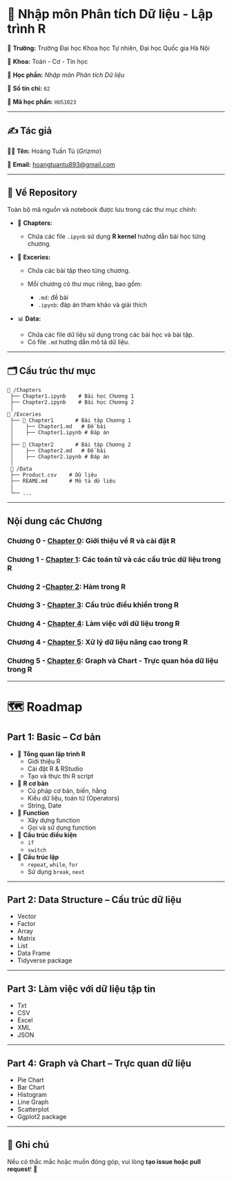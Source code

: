 # 🚀 Nhập môn Phân tích Dữ liệu - Lập trình R

📌 **Trường:** Trường Đại học Khoa học Tự nhiên, Đại học Quốc gia Hà Nội

📌 **Khoa:** Toán - Cơ - Tin học

📌 **Học phần:** *Nhập môn Phân tích Dữ liệu*

📌 **Số tín chỉ:** `02`

📌 **Mã học phần:** `HUS1023`

---

## ✍️ Tác giả

👨‍💻 **Tên:** Hoàng Tuấn Tú (*Grizmo*)

📧 **Email:** [hoangtuantu893@gmail.com](mailto:hoangtuantu893@gmail.com)

---

## 📂 Về Repository

Toàn bộ mã nguồn và notebook được lưu trong các thư mục chính:

* 📘 **Chapters:**

  * Chứa các file `.ipynb` sử dụng **R kernel** hướng dẫn bài học từng chương.

* 📝 **Exceries:**

  * Chứa các bài tập theo từng chương.
  * Mỗi chương có thư mục riêng, bao gồm:

    * `.md`: đề bài
    * `.ipynb`: đáp án tham khảo và giải thích

* 📊 **Data:**

  * Chứa các file dữ liệu sử dụng trong các bài học và bài tập.
  * Có file `.md` hướng dẫn mô tả dữ liệu.

---

## 🗂 Cấu trúc thư mục

```
📁 /Chapters
 ├── Chapter1.ipynb    # Bài học Chương 1
 ├── Chapter2.ipynb    # Bài học Chương 2
 │
📁 /Exceries
 ├── 📂 Chapter1       # Bài tập Chương 1
 │    ├── Chapter1.md   # Đề bài
 │    ├── Chapter1.ipynb # Đáp án
 │
 ├── 📂 Chapter2       # Bài tập Chương 2
 │    ├── Chapter2.md   # Đề bài
 │    ├── Chapter2.ipynb # Đáp án
 │
 📁 /Data
 ├── Product.csv    # Dữ liệu
 ├── REAME.md       # Mô tả dữ liệu
 |
 └── ...
```
---

## Nội dung các Chương

### Chương 0 - [Chapter 0](Chapters/Chapter0.ipynb): Giới thiệu về R và cài đặt R

### Chương 1 - [Chapter 1](Chapters/Chapter1.ipynb): Các toán tử và các cấu trúc dữ liệu trong R

### Chương 2 -[Chapter 2](Chapters/Chapter2.ipynb): Hàm trong R

### Chương 3 - [Chapter 3](Chapters/Chapter3.ipynb): Cấu trúc điều khiển trong R

### Chương 4 - [Chapter 4](Chapters/Chapter4.ipynb): Làm việc với dữ liệu trong R

### Chương 4 - [Chapter 5](#): Xử lý dữ liệu nâng cao trong R

### Chương 5 - [Chapter 6](#): Graph và Chart - Trực quan hóa dữ liệu trong R

---

# 🗺️ Roadmap

## **Part 1: Basic – Cơ bản**

* 🔹 **Tổng quan lập trình R**
  * Giới thiệu R
  * Cài đặt R & RStudio
  * Tạo và thực thi R script
* 🔹 **R cơ bản**
  * Cú pháp cơ bản, biến, hằng
  * Kiểu dữ liệu, toán tử (Operators)
  * String, Date
* 🔹 **Function**
  * Xây dựng function
  * Gọi và sử dụng function
* 🔹 **Cấu trúc điều kiện**
  * `if`
  * `switch`
* 🔹 **Cấu trúc lặp**
  * `repeat`, `while`, `for`
  * Sử dụng `break`, `next`
---

## **Part 2: Data Structure – Cấu trúc dữ liệu**

* Vector
* Factor
* Array
* Matrix
* List
* Data Frame
* Tidyverse package

---

## **Part 3: Làm việc với dữ liệu tập tin**

* Txt
* CSV
* Excel
* XML
* JSON

---

## **Part 4: Graph và Chart – Trực quan dữ liệu**

* Pie Chart
* Bar Chart
* Histogram
* Line Graph
* Scatterplot
* Ggplot2 package

---

## 📢 Ghi chú

Nếu có thắc mắc hoặc muốn đóng góp, vui lòng **tạo issue hoặc pull request**! 🚀